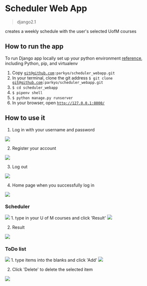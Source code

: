 # Scheduler Web App
> django2.1

creates a weekly schedule with the user's selected UofM courses

## How to run the app
To run Django app locally set up your python environment <a href="https://cloud.google.com/python/setup">reference</a>, including Python, pip, and virtualenv
1. Copy <code>git@github.com:parkyo/scheduler_webapp.git</code>
2. In your terminal, clone the git address <code>$ git clone git@github.com:parkyo/scheduler_webapp.git</code>
3. <code>$ cd scheduler_webapp</code>
4. <code>$ pipenv shell</code>
5. <code>$ python manage.py runserver</code>
6. In your browser, open <code>http://127.0.0.1:8000/</code>

## How to use it
1. Log in with your username and password
<img src="https://github.com/parkyo/scheduler_webapp/blob/master/README_images/login.png"/>

2. Register your account
<img src="https://github.com/parkyo/scheduler_webapp/blob/master/README_images/signup.png"/>

3. Log out
<img src="https://github.com/parkyo/scheduler_webapp/blob/master/README_images/logout.png"/>

4. Home page when you successfully log in
<img src="https://github.com/parkyo/scheduler_webapp/blob/master/README_images/home.png"/>

### Scheduler 
<img src="https://github.com/parkyo/scheduler_webapp/blob/master/README_images/scheduler.png"/>
1. type in your U of M courses and click 'Result'
<img src="https://github.com/parkyo/scheduler_webapp/blob/master/README_images/typed.png"/>

2. Result
<img src="https://github.com/parkyo/scheduler_webapp/blob/master/README_images/result.png"/>

### ToDo list
<img src="https://github.com/parkyo/scheduler_webapp/blob/master/README_images/todo.png"/>
1. type items into the blanks and click 'Add'
<img src="https://github.com/parkyo/scheduler_webapp/blob/master/README_images/add.png"/>

2. Click 'Delete' to delete the selected item
<img src="https://github.com/parkyo/scheduler_webapp/blob/master/README_images/delete.png"/>

